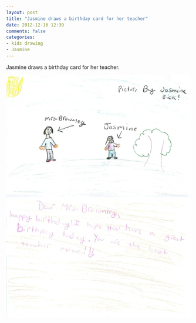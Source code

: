 ```yaml
---
layout: post
title: "Jasmine draws a birthday card for her teacher"
date: 2012-12-16 12:39
comments: false
categories: 
- kids drawing
- Jasmine
---
```

Jasmine draws a birthday card for her teacher.

![Jasmine draws a birthday card for her teacher %](/assets/images/2012/2012-12-16/2012_12_07-jasmine-birthday-card.jpg)

